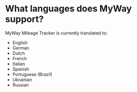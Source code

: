 # What languages does MyWay support?

MyWay Mileage Tracker is currently translated to:

* English
* German
* Dutch
* French
* Italian
* Spanish
* Portuguese (Brazil)
* Ukrainian
* Russian

